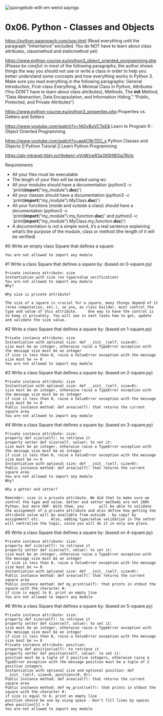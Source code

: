 ![spongebob with em weird sayings](https://s3.amazonaws.com/intranet-projects-files/holbertonschool-higher-level_programming+/247/oop-meme.jpg)

# 0x06. Python - Classes and Objects

https://python.swaroopch.com/oop.html (Read everything until the paragraph “Inheritance” excluded. You do NOT have to learn about class attributes, classmethod and staticmethod yet)

https://www.python-course.eu/python3_object_oriented_programming.php  (Please *be careful*: in most of the following paragraphs, the author shows things the way you should not use or write a class in order to help you better understand some concepts and how everything works in Python 3. Make sure you read everything in the following paragraphs: General Introduction, First-class Everything, A Minimal Class in Python, Attributes (You DON’T have to learn about class attributes), Methods, The __init__ Method, “Data Abstraction, Data Encapsulation, and Information Hiding,” “Public, Protected, and Private Attributes”)

https://www.python-course.eu/python3_properties.php Properties vs. Getters and Setters

https://www.youtube.com/watch?v=1AGyBuVCTeE& Learn to Program 9 : Object Oriented Programming

https://www.youtube.com/watch?v=apACNr7DC_s Python Classes and Objects || Python Tutorial || Learn Python Programming

https://alx-intranet.hbtn.io/rltoken/-vVnWzwR3a3X0H8Oia78Ug 

Requirements

- All your files must be executable
- The length of your files will be tested using wc
- All your modules should have a documentation (python3 -c 'print(__import__("my_module").__doc__)')
- All your classes should have a documentation (python3 -c 'print(__import__("my_module").MyClass.__doc__)')
- All your functions (inside and outside a class) should have a documentation (python3 -c 'print(__import__("my_module").my_function.__doc__)' and python3 -c 'print(__import__("my_module").MyClass.my_function.__doc__)')
- A documentation is not a simple word, it’s a real sentence explaining what’s the purpose of the module, class or method (the length of it will be verified)

#0 Write an empty class Square that defines a square:

    You are not allowed to import any module
    
#1 Write a class Square that defines a square by: (based on 0-square.py)

    Private instance attribute: size
    Instantiation with size (no type/value verification)
    You are not allowed to import any module
    Why?

    Why size is private attribute?

    The size of a square is crucial for a square, many things depend of it (area computation, etc.), so you, as class builder, must control the type and value of this attribute.     One way to have the control is to keep it privately. You will see in next tasks how to get, update and validate the size value.
    
#2 Write a class Square that defines a square by: (based on 1-square.py)

    Private instance attribute: size
    Instantiation with optional size: def __init__(self, size=0):
    size must be an integer, otherwise raise a TypeError exception with the message size must be an integer
    if size is less than 0, raise a ValueError exception with the message size must be >= 0
    You are not allowed to import any module
    
#3 Write a class Square that defines a square by: (based on 2-square.py)

    Private instance attribute: size
    Instantiation with optional size: def __init__(self, size=0):
    size must be an integer, otherwise raise a TypeError exception with the message size must be an integer
    if size is less than 0, raise a ValueError exception with the message size must be >= 0
    Public instance method: def area(self): that returns the current square area
    You are not allowed to import any module
    
#4 Write a class Square that defines a square by: (based on 3-square.py)

    Private instance attribute: size:
    property def size(self): to retrieve it
    property setter def size(self, value): to set it:
    size must be an integer, otherwise raise a TypeError exception with the message size must be an integer
    if size is less than 0, raise a ValueError exception with the message size must be >= 0
    Instantiation with optional size: def __init__(self, size=0):
    Public instance method: def area(self): that returns the current square area
    You are not allowed to import any module
    Why?

    Why a getter and setter?

    Reminder: size is a private attribute. We did that to make sure we control the type and value. Getter and setter methods are not 100% Python, but more OOP. With them, you       will be able to validate the assignment of a private attribute and also define how getting the attribute value will be available from outside - by copy? by assignment? etc.     Also, adding type/value validation in the setter will centralize the logic, since you will do it in only one place.
    
#5 Write a class Square that defines a square by: (based on 4-square.py)

    Private instance attribute: size:
    property def size(self): to retrieve it
    property setter def size(self, value): to set it:
    size must be an integer, otherwise raise a TypeError exception with the message size must be an integer
    if size is less than 0, raise a ValueError exception with the message size must be >= 0
    Instantiation with optional size: def __init__(self, size=0):
    Public instance method: def area(self): that returns the current square area
    Public instance method: def my_print(self): that prints in stdout the square with the character #:
    if size is equal to 0, print an empty line
    You are not allowed to import any module
    
#6 Write a class Square that defines a square by: (based on 5-square.py)

    Private instance attribute: size:
    property def size(self): to retrieve it
    property setter def size(self, value): to set it:
    size must be an integer, otherwise raise a TypeError exception with the message size must be an integer
    if size is less than 0, raise a ValueError exception with the message size must be >= 0
    Private instance attribute: position:
    property def position(self): to retrieve it
    property setter def position(self, value): to set it:
    position must be a tuple of 2 positive integers, otherwise raise a TypeError exception with the message position must be a tuple of 2 positive integers
    Instantiation with optional size and optional position: def __init__(self, size=0, position=(0, 0)):
    Public instance method: def area(self): that returns the current square area
    Public instance method: def my_print(self): that prints in stdout the square with the character #:
    if size is equal to 0, print an empty line
    position should be use by using space - Don’t fill lines by spaces when position[1] > 0
    You are not allowed to import any module
